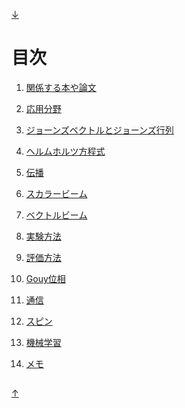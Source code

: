 [↓](#under)

<a id="top"></a>
---

# 目次

1. [関係する本や論文](https://github.com/sk0ik/Vector_Beam/blob/main/File/001.Papers.md)

2. [応用分野](https://github.com/sk0ik/Vector_Beam/blob/main/File/002.Application.md)

3. [ジョーンズベクトルとジョーンズ行列](https://github.com/sk0ik/Vector_Beam/blob/main/File/003.Jones_Vector_Jones_Matrix.md)

4. [ヘルムホルツ方程式](https://github.com/sk0ik/Vector_Beam/blob/main/File/004.Helmholtz_Equation.md)

5. [伝播](https://github.com/sk0ik/Vector_Beam/blob/main/File/005.Propagation.md)

6. [スカラービーム](https://github.com/sk0ik/Vector_Beam/blob/main/File/006.Scalar_Beam.md)

7. [ベクトルビーム](https://github.com/sk0ik/Vector_Beam/blob/main/File/007.Vector_Beam.md)

8. [実験方法](https://github.com/sk0ik/Vector_Beam/blob/main/File/008.Experiment.md)

9. [評価方法](https://github.com/sk0ik/Vector_Beam/blob/main/File/009.Evaluation.md)

10. [Gouy位相](https://github.com/sk0ik/Vector_Beam/blob/main/File/010.Gouy_Phase.md)

11. [通信](https://github.com/sk0ik/Vector_Beam/blob/main/File/011Communication.md)

12. [スピン](https://github.com/sk0ik/Vector_Beam/blob/main/File/012.Spin.md)

13. [機械学習](https://github.com/sk0ik/Vector_Beam/blob/main/File/013Machine_Learning.md)

14. [メモ](https://github.com/sk0ik/Vector_Beam/blob/main/File/999.Draft.md)

<a id="under"></a>
---

[↑](#top)
